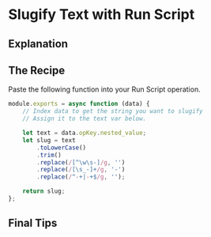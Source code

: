 # Slugify Text with Run Script

## Explanation

## The Recipe

Paste the following function into your Run Script operation.

```js
module.exports = async function (data) {
	// Index data to get the string you want to slugify
	// Assign it to the text var below.

	let text = data.opKey.nested_value;
	let slug = text
		.toLowerCase()
		.trim()
		.replace(/[^\w\s-]/g, '')
		.replace(/[\s_-]+/g, '-')
		.replace(/^-+|-+$/g, '');

	return slug;
};
```

## Final Tips
